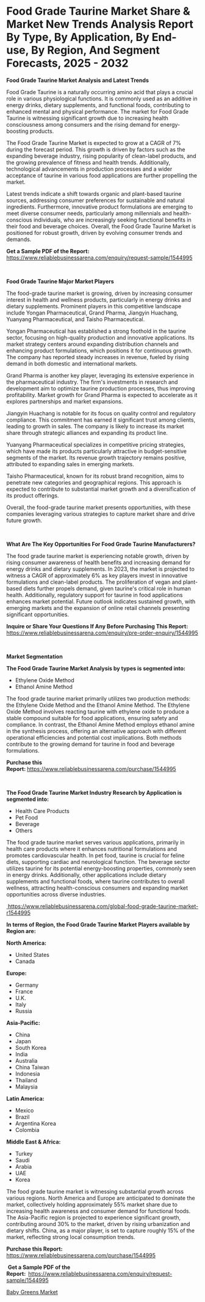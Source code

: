 <p><h1>Food Grade Taurine Market Share & Market New Trends Analysis Report By Type, By Application, By End-use, By Region, And Segment Forecasts, 2025 - 2032</h1></p><p><strong>Food Grade Taurine Market Analysis and Latest Trends</strong></p>
<p><p>Food Grade Taurine is a naturally occurring amino acid that plays a crucial role in various physiological functions. It is commonly used as an additive in energy drinks, dietary supplements, and functional foods, contributing to enhanced mental and physical performance. The market for Food Grade Taurine is witnessing significant growth due to increasing health consciousness among consumers and the rising demand for energy-boosting products. </p><p>The Food Grade Taurine Market is expected to grow at a CAGR of 7% during the forecast period. This growth is driven by factors such as the expanding beverage industry, rising popularity of clean-label products, and the growing prevalence of fitness and health trends. Additionally, technological advancements in production processes and a wider acceptance of taurine in various food applications are further propelling the market. </p><p>Latest trends indicate a shift towards organic and plant-based taurine sources, addressing consumer preferences for sustainable and natural ingredients. Furthermore, innovative product formulations are emerging to meet diverse consumer needs, particularly among millennials and health-conscious individuals, who are increasingly seeking functional benefits in their food and beverage choices. Overall, the Food Grade Taurine Market is positioned for robust growth, driven by evolving consumer trends and demands.</p></p>
<p><strong>Get a Sample PDF of the Report:&nbsp;</strong> <a href="https://www.reliablebusinessarena.com/enquiry/request-sample/1544995?utm_campaign=1891&utm_medium=2&utm_source=Github&utm_content=ia&utm_term=15022025&utm_id=food-grade-taurine">https://www.reliablebusinessarena.com/enquiry/request-sample/1544995</a></p>
<p>&nbsp;</p>
<p><strong>Food Grade Taurine Major Market Players</strong></p>
<p><p>The food-grade taurine market is growing, driven by increasing consumer interest in health and wellness products, particularly in energy drinks and dietary supplements. Prominent players in this competitive landscape include Yongan Pharmaceutical, Grand Pharma, Jiangyin Huachang, Yuanyang Pharmaceutical, and Taisho Pharmaceutical.</p><p>Yongan Pharmaceutical has established a strong foothold in the taurine sector, focusing on high-quality production and innovative applications. Its market strategy centers around expanding distribution channels and enhancing product formulations, which positions it for continuous growth. The company has reported steady increases in revenue, fueled by rising demand in both domestic and international markets.</p><p>Grand Pharma is another key player, leveraging its extensive experience in the pharmaceutical industry. The firm's investments in research and development aim to optimize taurine production processes, thus improving profitability. Market growth for Grand Pharma is expected to accelerate as it explores partnerships and market expansions.</p><p>Jiangyin Huachang is notable for its focus on quality control and regulatory compliance. This commitment has earned it significant trust among clients, leading to growth in sales. The company is likely to increase its market share through strategic alliances and expanding its product line.</p><p>Yuanyang Pharmaceutical specializes in competitive pricing strategies, which have made its products particularly attractive in budget-sensitive segments of the market. Its revenue growth trajectory remains positive, attributed to expanding sales in emerging markets.</p><p>Taisho Pharmaceutical, known for its robust brand recognition, aims to penetrate new categories and geographical regions. This approach is expected to contribute to substantial market growth and a diversification of its product offerings.</p><p>Overall, the food-grade taurine market presents opportunities, with these companies leveraging various strategies to capture market share and drive future growth.</p></p>
<p>&nbsp;</p>
<p><strong>What Are The Key Opportunities For Food Grade Taurine Manufacturers?</strong></p>
<p><p>The food grade taurine market is experiencing notable growth, driven by rising consumer awareness of health benefits and increasing demand for energy drinks and dietary supplements. In 2023, the market is projected to witness a CAGR of approximately 6% as key players invest in innovative formulations and clean-label products. The proliferation of vegan and plant-based diets further propels demand, given taurine's critical role in human health. Additionally, regulatory support for taurine in food applications enhances market potential. Future outlook indicates sustained growth, with emerging markets and the expansion of online retail channels presenting significant opportunities.</p></p>
<p><strong>Inquire or Share Your Questions If Any Before Purchasing This Report:</strong> <a href="https://www.reliablebusinessarena.com/enquiry/pre-order-enquiry/1544995?utm_campaign=1891&utm_medium=2&utm_source=Github&utm_content=ia&utm_term=15022025&utm_id=food-grade-taurine">https://www.reliablebusinessarena.com/enquiry/pre-order-enquiry/1544995</a></p>
<p>&nbsp;</p>
<p><strong>Market Segmentation</strong></p>
<p><strong>The Food Grade Taurine Market Analysis by types is segmented into:</strong></p>
<p><ul><li>Ethylene Oxide Method</li><li>Ethanol Amine Method</li></ul></p>
<p><p>The food grade taurine market primarily utilizes two production methods: the Ethylene Oxide Method and the Ethanol Amine Method. The Ethylene Oxide Method involves reacting taurine with ethylene oxide to produce a stable compound suitable for food applications, ensuring safety and compliance. In contrast, the Ethanol Amine Method employs ethanol amine in the synthesis process, offering an alternative approach with different operational efficiencies and potential cost implications. Both methods contribute to the growing demand for taurine in food and beverage formulations.</p></p>
<p><strong>Purchase this Report:&nbsp;</strong><a href="https://www.reliablebusinessarena.com/purchase/1544995?utm_campaign=1891&utm_medium=2&utm_source=Github&utm_content=ia&utm_term=15022025&utm_id=food-grade-taurine">https://www.reliablebusinessarena.com/purchase/1544995</a></p>
<p>&nbsp;</p>
<p><strong>The Food Grade Taurine Market Industry Research by Application is segmented into:</strong></p>
<p><ul><li>Health Care Products</li><li>Pet Food</li><li>Beverage</li><li>Others</li></ul></p>
<p><p>The food grade taurine market serves various applications, primarily in health care products where it enhances nutritional formulations and promotes cardiovascular health. In pet food, taurine is crucial for feline diets, supporting cardiac and neurological function. The beverage sector utilizes taurine for its potential energy-boosting properties, commonly seen in energy drinks. Additionally, other applications include dietary supplements and functional foods, where taurine contributes to overall wellness, attracting health-conscious consumers and expanding market opportunities across diverse industries.</p></p>
<p><a href="https://www.reliablebusinessarena.com/global-food-grade-taurine-market-r1544995?utm_campaign=1891&utm_medium=2&utm_source=Github&utm_content=ia&utm_term=15022025&utm_id=food-grade-taurine">&nbsp;https://www.reliablebusinessarena.com/global-food-grade-taurine-market-r1544995</a></p>
<p><strong>In terms of Region, the Food Grade Taurine Market Players available by Region are:</strong></p>
<p>
    <p> <strong> North America: </strong>
        <ul>
            <li>United States</li>
            <li>Canada</li>
        </ul>
        </p> 
    <p> <strong> Europe: </strong>
        <ul>
            <li>Germany</li>
            <li>France</li>
            <li>U.K.</li>
            <li>Italy</li>
            <li>Russia</li>
        </ul>
        </p> 
    <p> <strong> Asia-Pacific: </strong>
        <ul>
            <li>China</li>
            <li>Japan</li>
            <li>South Korea</li>
            <li>India</li>
            <li>Australia</li>
            <li>China Taiwan</li>
            <li>Indonesia</li>
            <li>Thailand</li>
            <li>Malaysia</li>
        </ul>
        </p> 
    <p> <strong> Latin America: </strong>
        <ul>
            <li>Mexico</li>
            <li>Brazil</li>
            <li>Argentina Korea</li>
            <li>Colombia</li>
        </ul>
        </p> 
    <p> <strong> Middle East & Africa: </strong>
        <ul>
            <li>Turkey</li>
            <li>Saudi</li>
            <li>Arabia</li>
            <li>UAE</li>
            <li>Korea</li>
        </ul>
    </p>
    </p>
<p><p>The food grade taurine market is witnessing substantial growth across various regions. North America and Europe are anticipated to dominate the market, collectively holding approximately 55% market share due to increasing health awareness and consumer demand for functional foods. The Asia-Pacific region is projected to experience significant growth, contributing around 30% to the market, driven by rising urbanization and dietary shifts. China, as a major player, is set to capture roughly 15% of the market, reflecting strong local consumption trends.</p></p>
<p><strong>Purchase this Report: </strong><a href="https://www.reliablebusinessarena.com/purchase/1544995?utm_campaign=1891&utm_medium=2&utm_source=Github&utm_content=ia&utm_term=15022025&utm_id=food-grade-taurine">https://www.reliablebusinessarena.com/purchase/1544995</a></p>
<p>&nbsp;<strong>Get a Sample PDF of the Report:&nbsp;&nbsp;</strong><a href="https://www.reliablebusinessarena.com/enquiry/request-sample/1544995?utm_campaign=1891&utm_medium=2&utm_source=Github&utm_content=ia&utm_term=15022025&utm_id=food-grade-taurine">https://www.reliablebusinessarena.com/enquiry/request-sample/1544995</a></p>
<p><strong></strong></p>
<p><p><a href="https://github.com/Krish2023na/Market-Research-Report-List-7/blob/main/baby-greens-market.md?utm_campaign=1891&utm_medium=2&utm_source=Github&utm_content=ia&utm_term=15022025&utm_id=food-grade-taurine">Baby Greens Market</a></p></p>